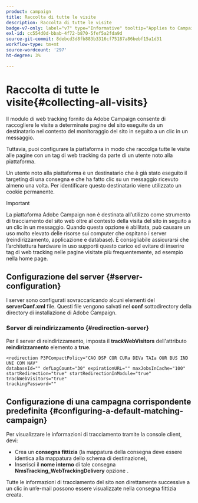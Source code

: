 ```yaml
---
product: campaign
title: Raccolta di tutte le visite
description: Raccolta di tutte le visite
badge-v7-only: label="v7" type="Informative" tooltip="Applies to Campaign Classic v7 only"
exl-id: cc554d0d-bbab-4f72-b870-5fef5a2fda9d
source-git-commit: 8debcd3d8fb883b3316cf75187a86bebf15a1d31
workflow-type: tm+mt
source-wordcount: '297'
ht-degree: 3%

---
```


# Raccolta di tutte le visite{#collecting-all-visits}

Il modulo di web tracking fornito da Adobe Campaign consente di raccogliere le visite a determinate pagine del sito eseguite da un destinatario nel contesto del monitoraggio del sito in seguito a un clic in un messaggio.

Tuttavia, puoi configurare la piattaforma in modo che raccolga tutte le visite alle pagine con un tag di web tracking da parte di un utente noto alla piattaforma.

Un utente noto alla piattaforma è un destinatario che è già stato eseguito il targeting di una consegna e che ha fatto clic su un messaggio ricevuto almeno una volta. Per identificare questo destinatario viene utilizzato un cookie permanente.

>[!IMPORTANT]
>
>La piattaforma Adobe Campaign non è destinata all’utilizzo come strumento di tracciamento del sito web oltre al contesto della visita del sito in seguito a un clic in un messaggio. Quando questa opzione è abilitata, può causare un uso molto elevato delle risorse sui computer che ospitano i server (reindirizzamento, applicazione e database). È consigliabile assicurarsi che l’architettura hardware in uso supporti questo carico ed evitare di inserire tag di web tracking nelle pagine visitate più frequentemente, ad esempio nella home page.

## Configurazione del server {#server-configuration}

I server sono configurati sovraccaricando alcuni elementi del **serverConf.xml** file. Questi file vengono salvati nel **conf** sottodirectory della directory di installazione di Adobe Campaign.

### Server di reindirizzamento {#redirection-server}

Per il server di reindirizzamento, imposta il **trackWebVisitors** dell&#39;attributo **reindirizzamento** elemento a **true**.

```
<redirection P3PCompactPolicy="CAO DSP COR CURa DEVa TAIa OUR BUS IND UNI COM NAV"
databaseId="" defLogCount="30" expirationURL="" maxJobsInCache="100"
startRedirection="true" startRedirectionInModule="true" trackWebVisitors="true"
trackingPassword=""
```

## Configurazione di una campagna corrispondente predefinita {#configuring-a-default-matching-campaign}

Per visualizzare le informazioni di tracciamento tramite la console client, devi:

* Crea un **consegna fittizia** (la mappatura della consegna deve essere identica alla mappatura dello schema di destinazione),
* Inserisci il **nome interno** di tale consegna **NmsTracking_WebTrackingDelivery** opzione .

Tutte le informazioni di tracciamento del sito non direttamente successive a un clic in un’e-mail possono essere visualizzate nella consegna fittizia creata.
